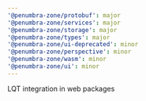 ```yaml
---
'@penumbra-zone/protobuf': major
'@penumbra-zone/services': major
'@penumbra-zone/storage': major
'@penumbra-zone/types': major
'@penumbra-zone/ui-deprecated': minor
'@penumbra-zone/perspective': minor
'@penumbra-zone/wasm': minor
'@penumbra-zone/ui': minor
---
```


LQT integration in web packages
